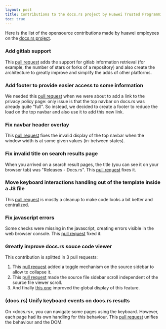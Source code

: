 ```yaml
---
layout: post
title: Contributions to the docs.rs project by Huawei Trusted Programming 
toc: true
---
```


Here is the list of the opensource contributions made by huawei employees on the [docs.rs project](https://github.com/rust-lang/docs.rs).

### Add gitlab support

This [pull request](https://github.com/rust-lang/docs.rs/pull/1249) adds the support for gitlab information retrieval (for example, the number of stars or forks of a repository) and also create the architecture to greatly improve and simplify the adds of other platforms.

### Add footer to provide easier access to some information

We needed this [pull request](https://github.com/rust-lang/docs.rs/pull/1367) when we were about to add a link to the privacy policy page: only issue is that the top navbar on docs.rs was already quite "full". So instead, we decided to create a footer to reduce the load on the top navbar and also use it to add this new link.

### Fix navbar header overlay

This [pull request](https://github.com/rust-lang/docs.rs/pull/1462) fixes the invalid display of the top navbar when the window width is at some given values (in-between states).

### Fix invalid title on search results page

When you arrived on a search result pages, the title (you can see it on your browser tab) was "Releases - Docs.rs". This [pull request](https://github.com/rust-lang/docs.rs/pull/1458) fixes it.

### Move keyboard interactions handling out of the template inside a JS file

This [pull request](https://github.com/rust-lang/docs.rs/pull/1448) is mostly a cleanup to make code looks a bit better and centralized.

### Fix javascript errors

Some checks were missing in the javascript, creating errors visible in the web browser console. This [pull request](https://github.com/rust-lang/docs.rs/pull/1447) fixed it.

### Greatly improve docs.rs souce code viewer

This contribution is splitted in 3 pull requests:

 1. This [pull request](https://github.com/rust-lang/docs.rs/pull/1464) added a toggle mechanism on the source sidebar to allow to collapse it.
 2. This [pull request](https://github.com/rust-lang/docs.rs/pull/1477) made the source file sidebar scroll independent of the source file viewer scroll.
 3. And finally [this one](https://github.com/rust-lang/docs.rs/pull/1493) improved the global display of this feature.

### (docs.rs) Unify keyboard events on docs.rs results

On <docs.rs>, you can navigate some pages using the keyboard. However, each page had its own handling for this behaviour. This [pull request](https://github.com/rust-lang/docs.rs/pull/1452) unifies the behaviour and the DOM.
